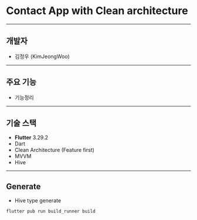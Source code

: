 # Contact App with Clean architecture


---

## 개발자

- 김정우 (KimJeongWoo)

---

## 주요 기능

- 기능정리

---

## 기술 스택

- **Flutter** 3.29.2
- Dart
- Clean Architecture (Feature first)
- MVVM
- Hive

---

## Generate

- Hive type generate
```bash
flutter pub run build_runner build
```

